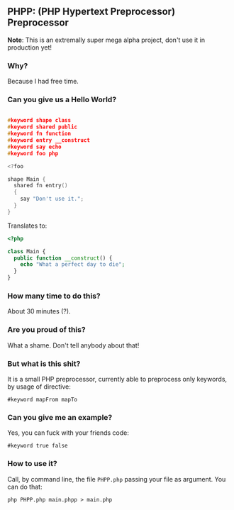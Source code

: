 ## PHPP: (PHP Hypertext Preprocessor) Preprocessor

**Note**: This is an extremally super mega alpha project, don't use it in production yet!

### Why?

Because I had free time.

### Can you give us a Hello World?

```c

#keyword shape class
#keyword shared public
#keyword fn function
#keyword entry __construct
#keyword say echo
#keyword foo php

<?foo

shape Main {
  shared fn entry()
  {
    say "Don't use it.";
  }
}
```

Translates to:

```php
<?php

class Main {
  public function __construct() {
    echo "What a perfect day to die";
  }
}
```

### How many time to do this?

About 30 minutes (?).

### Are you proud of this?

What a shame. Don't tell anybody about that!

### But what is this shit?

It is a small PHP preprocessor, currently able to preprocess only keywords, by usage of directive:

`#keyword mapFrom mapTo`

### Can you give me an example?

Yes, you can fuck with your friends code:

`#keyword true false`

### How to use it?

Call, by command line, the file `PHPP.php` passing your file as argument. You can do that:

`php PHPP.php main.phpp > main.php`

